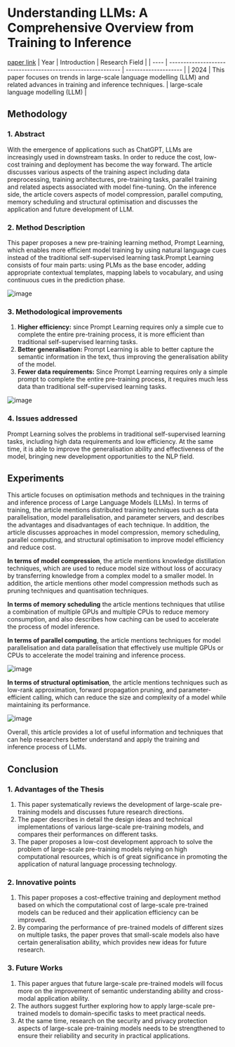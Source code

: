 # Understanding LLMs: A Comprehensive Overview from Training to Inference
[paper link](https://arxiv.org/pdf/2401.02038) 
| Year | Introduction                                                         | Research Field                 |
| ---- | ------------------------------------------------------------ | -------------------- |
| 2024 | This paper focuses on trends in large-scale language modelling (LLM) and related advances in training and inference techniques.          | large-scale language modelling (LLM)         |

## Methodology

### 1. Abstract
With the emergence of applications such as ChatGPT, LLMs are increasingly used in downstream tasks. In order to reduce the cost, low-cost training and deployment has become the way forward. The article discusses various aspects of the training aspect including data preprocessing, training architectures, pre-training tasks, parallel training and related aspects associated with model fine-tuning. On the inference side, the article covers aspects of model compression, parallel computing, memory scheduling and structural optimisation and discusses the application and future development of LLM.

### 2. Method Description 
This paper proposes a new pre-training learning method, Prompt Learning, which enables more efficient model training by using natural language cues instead of the traditional self-supervised learning task.Prompt Learning consists of four main parts: using PLMs as the base encoder, adding appropriate contextual templates, mapping labels to vocabulary, and using continuous cues in the prediction phase.

![image](https://github.com/user-attachments/assets/41f3c312-ab68-4664-8283-7bb78ec4c070)

### 3. Methodological improvements
  1. **Higher efficiency:** since Prompt Learning requires only a simple cue to complete the entire pre-training process, it is more efficient than traditional self-supervised learning tasks.
  2. **Better generalisation:** Prompt Learning is able to better capture the semantic information in the text, thus improving the generalisation ability of the model.
  3. **Fewer data requirements:** Since Prompt Learning requires only a simple prompt to complete the entire pre-training process, it requires much less data than traditional self-supervised learning tasks.

![image](https://github.com/user-attachments/assets/ceea4b1f-114e-4827-84ca-b31b36e2e62c)

### 4. Issues addressed 
Prompt Learning solves the problems in traditional self-supervised learning tasks, including high data requirements and low efficiency. At the same time, it is able to improve the generalisation ability and effectiveness of the model, bringing new development opportunities to the NLP field.

## Experiments
This article focuses on optimisation methods and techniques in the training and inference process of Large Language Models (LLMs). In terms of training, the article mentions distributed training techniques such as data parallelisation, model parallelisation, and parameter servers, and describes the advantages and disadvantages of each technique. In addition, the article discusses approaches in model compression, memory scheduling, parallel computing, and structural optimisation to improve model efficiency and reduce cost.

**In terms of model compression**, the article mentions knowledge distillation techniques, which are used to reduce model size without loss of accuracy by transferring knowledge from a complex model to a smaller model. In addition, the article mentions other model compression methods such as pruning techniques and quantisation techniques.

**In terms of memory scheduling** the article mentions techniques that utilise a combination of multiple GPUs and multiple CPUs to reduce memory consumption, and also describes how caching can be used to accelerate the process of model inference.

**In terms of parallel computing**, the article mentions techniques for model parallelisation and data parallelisation that effectively use multiple GPUs or CPUs to accelerate the model training and inference process.

![image](https://github.com/user-attachments/assets/46e37ef6-2ee0-425c-835b-100805fb90f3)

**In terms of structural optimisation**, the article mentions techniques such as low-rank approximation, forward propagation pruning, and parameter-efficient calling, which can reduce the size and complexity of a model while maintaining its performance.

![image](https://github.com/user-attachments/assets/9f41bffe-b114-4405-8749-8d6c90176eb5)

Overall, this article provides a lot of useful information and techniques that can help researchers better understand and apply the training and inference process of LLMs.  

## Conclusion

### 1. Advantages of the Thesis
  1. This paper systematically reviews the development of large-scale pre-training models and discusses future research directions.
  2. The paper describes in detail the design ideas and technical implementations of various large-scale pre-training models, and compares their performances on different tasks.
  3. The paper proposes a low-cost development approach to solve the problem of large-scale pre-training models relying on high computational resources, which is of great significance in promoting the application of natural language processing technology.
  
### 2. Innovative points
  1. This paper proposes a cost-effective training and deployment method based on which the computational cost of large-scale pre-trained models can be reduced and their application efficiency can be improved.
  2. By comparing the performance of pre-trained models of different sizes on multiple tasks, the paper proves that small-scale models also have certain generalisation ability, which provides new ideas for future research.
     
### 3. Future Works
  1. This paper argues that future large-scale pre-trained models will focus more on the improvement of semantic understanding ability and cross-modal application ability.
  2. The authors suggest further exploring how to apply large-scale pre-trained models to domain-specific tasks to meet practical needs.
  3. At the same time, research on the security and privacy protection aspects of large-scale pre-training models needs to be strengthened to ensure their reliability and security in practical applications.
